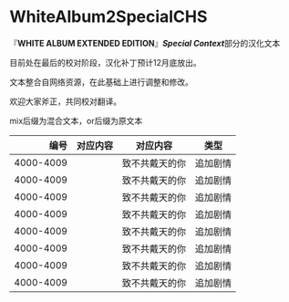 # WhiteAlbum2SpecialCHS
『**WHITE ALBUM EXTENDED EDITION**』***Special Context***部分的汉化文本

目前处在最后的校对阶段，汉化补丁预计12月底放出。

文本整合自网络资源，在此基础上进行调整和修改。

欢迎大家斧正，共同校对翻译。

mix后缀为混合文本，or后缀为原文本


| 编号 | 对应内容 | 对应内容 | 类型 |
|-------:|:------------|:-----------:|:------:|
| 4000-4009| | 致不共戴天的你 | 追加剧情 |
| 4000-4009| | 致不共戴天的你 | 追加剧情 |
| 4000-4009| | 致不共戴天的你 | 追加剧情 |
| 4000-4009| | 致不共戴天的你 | 追加剧情 |
| 4000-4009| | 致不共戴天的你 | 追加剧情 |
| 4000-4009| | 致不共戴天的你 | 追加剧情 |
| 4000-4009| | 致不共戴天的你 | 追加剧情 |
| 4000-4009| | 致不共戴天的你 | 追加剧情 |
